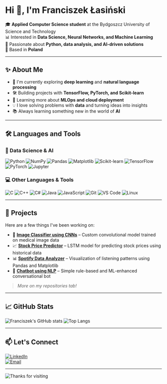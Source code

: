 # Hi 👋, I'm Franciszek Łasiński

🎓 **Applied Computer Science student** at the Bydgoszcz University of Science and Technology  
📊 Interested in **Data Science, Neural Networks, and Machine Learning**  
🔬 Passionate about **Python, data analysis, and AI-driven solutions**  
📍 Based in **Poland**  

---

## ✨ About Me

- 🧠 I'm currently exploring **deep learning** and **natural language processing**
- 🛠️ Building projects with **TensorFlow, PyTorch, and Scikit-learn**
- 🌱 Learning more about **MLOps and cloud deployment**
- 💡 I love solving problems with **data** and turning ideas into insights
- 📚 Always learning something new in the world of **AI**

---

## 🛠️ Languages and Tools

### 🧪 Data Science & AI
![Python](https://img.shields.io/badge/-Python-3776AB?style=flat-square&logo=python&logoColor=white)
![NumPy](https://img.shields.io/badge/-NumPy-013243?style=flat-square&logo=numpy)
![Pandas](https://img.shields.io/badge/-Pandas-150458?style=flat-square&logo=pandas)
![Matplotlib](https://img.shields.io/badge/-Matplotlib-11557c?style=flat-square&logo=matplotlib)
![Scikit-learn](https://img.shields.io/badge/-Scikit--learn-F7931E?style=flat-square&logo=scikitlearn)
![TensorFlow](https://img.shields.io/badge/-TensorFlow-FF6F00?style=flat-square&logo=tensorflow)
![PyTorch](https://img.shields.io/badge/-PyTorch-EE4C2C?style=flat-square&logo=pytorch)
![Jupyter](https://img.shields.io/badge/-Jupyter-F37626?style=flat-square&logo=jupyter)

### 💻 Other Languages & Tools
![C](https://img.shields.io/badge/-C-A8B9CC?style=flat-square&logo=c)
![C++](https://img.shields.io/badge/-C++-00599C?style=flat-square&logo=cplusplus)
![C#](https://img.shields.io/badge/-C%23-239120?style=flat-square&logo=csharp)
![Java](https://img.shields.io/badge/-Java-007396?style=flat-square&logo=java)
![JavaScript](https://img.shields.io/badge/-JavaScript-F7DF1E?style=flat-square&logo=javascript&logoColor=black)
![Git](https://img.shields.io/badge/-Git-F05032?style=flat-square&logo=git)
![VS Code](https://img.shields.io/badge/-VSCode-007ACC?style=flat-square&logo=visual-studio-code)
![Linux](https://img.shields.io/badge/-Linux-FCC624?style=flat-square&logo=linux&logoColor=black)

---

## 🚀 Projects

Here are a few things I've been working on:

- 🔎 **[Image Classifier using CNNs](#)** – Custom convolutional model trained on medical image data  
- 📈 **[Stock Price Predictor](#)** – LSTM model for predicting stock prices using historical data  
- 📊 **[Spotify Data Analyzer](#)** – Visualization of listening patterns using Pandas and Matplotlib  
- 🤖 **[Chatbot using NLP](#)** – Simple rule-based and ML-enhanced conversational bot

> *More on my repositories tab!*

---

## 📈 GitHub Stats

![Franciszek's GitHub stats](https://github-readme-stats.vercel.app/api?username=your-github-username&show_icons=true&theme=tokyonight)
![Top Langs](https://github-readme-stats.vercel.app/api/top-langs/?username=your-github-username&layout=compact&theme=tokyonight)

---

## 📫 Let's Connect

[![LinkedIn](https://img.shields.io/badge/-LinkedIn-0A66C2?style=flat-square&logo=linkedin&logoColor=white)](https://www.linkedin.com/in/franciszek-lasinski/)  
[![Email](https://img.shields.io/badge/-Email-D14836?style=flat-square&logo=gmail&logoColor=white)](mailto:your.email@example.com)

---

![Thanks for visiting](https://visitcount.itsvg.in/api?id=franciszek&label=Profile%20Views&color=6&icon=5&pretty=true)

